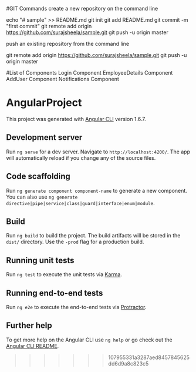 #GIT Commands 
create a new repository on the command line

echo "# sample" >> README.md
git init
git add README.md
git commit -m "first commit"
git remote add origin https://github.com/surajsheela/sample.git
git push -u origin master

push an existing repository from the command line

git remote add origin https://github.com/surajsheela/sample.git
git push -u origin master

#List of Components
Login Component
EmployeeDetails Component
AddUser Component
Notifications Component




# AngularProject

This project was generated with [Angular CLI](https://github.com/angular/angular-cli) version 1.6.7.

## Development server

Run `ng serve` for a dev server. Navigate to `http://localhost:4200/`. The app will automatically reload if you change any of the source files.

## Code scaffolding

Run `ng generate component component-name` to generate a new component. You can also use `ng generate directive|pipe|service|class|guard|interface|enum|module`.

## Build

Run `ng build` to build the project. The build artifacts will be stored in the `dist/` directory. Use the `-prod` flag for a production build.

## Running unit tests

Run `ng test` to execute the unit tests via [Karma](https://karma-runner.github.io).

## Running end-to-end tests

Run `ng e2e` to execute the end-to-end tests via [Protractor](http://www.protractortest.org/).

## Further help

To get more help on the Angular CLI use `ng help` or go check out the [Angular CLI README](https://github.com/angular/angular-cli/blob/master/README.md).
>>>>>>> 107955331a3287aed8457845625dd6d9a8c823c5
